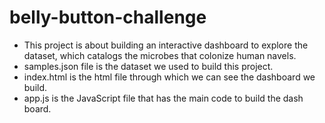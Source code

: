 # belly-button-challenge
- This project is about building an interactive dashboard to explore the dataset, which catalogs the microbes that
colonize human navels.
- samples.json file is the dataset we used to build this project.
- index.html is the html file through which we can see the dashboard we build.
- app.js is the JavaScript file that has the main code to build the dash board.